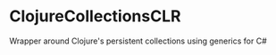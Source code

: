ClojureCollectionsCLR
=====================

Wrapper around Clojure's persistent collections using generics for C#
